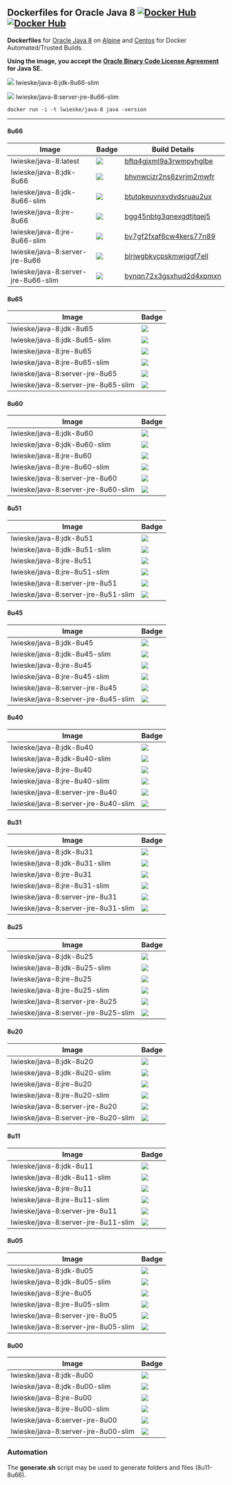 ## Dockerfiles for Oracle Java 8 [![Docker Hub](https://img.shields.io/docker/pulls/lwieske/java-8.svg?style=flat)](https://registry.hub.docker.com/u/lwieske/java-8/) [![Docker Hub](https://img.shields.io/docker/stars/lwieske/java-8.svg?style=flat)](https://registry.hub.docker.com/u/lwieske/java-8/)

**Dockerfiles** for [Oracle Java 8](http://www.oracle.com/technetwork/java/index.html) on [Alpine](https://registry.hub.docker.com/_/alpine/) and [Centos](https://registry.hub.docker.com/_/centos/) for Docker Automated/Trusted Builds.

**Using the image, you accept the [Oracle Binary Code License Agreement](http://www.oracle.com/technetwork/java/javase/terms/license/index.html) for Java SE.**

[![](https://badge.imagelayers.io/lwieske/java-8:jdk-8u66-slim.svg)](https://imagelayers.io/?images=lwieske/java-8:jdk-8u66-slim) lwieske/java-8:jdk-8u66-slim

[![](https://badge.imagelayers.io/lwieske/java-8:server-jre-8u66-slim.svg)](https://imagelayers.io/?images=lwieske/java-8:server-jre-8u66-slim) lwieske/java-8:server-jre-8u66-slim

```
docker run -i -t lwieske/java-8 java -version
```

***

#### 8u66

| Image                     | Badge | Build Details |
| ------------------------- | ----- | ------------- |
| lwieske/java-8:latest | [![](https://badge.imagelayers.io/lwieske/java-8:latest.svg)](https://imagelayers.io/?images=lwieske/java-8:latest) | [bftq4gjxml9a3rwmpyhglbe](https://hub.docker.com/r/lwieske/java-8/builds/bftq4gjxml9a3rwmpyhglbe/) |
| lwieske/java-8:jdk-8u66 | [![](https://badge.imagelayers.io/lwieske/java-8:jdk-8u66.svg)](https://imagelayers.io/?images=lwieske/java-8:jdk-8u66) | [bhvnwcizr2ns6zvrjm2mwfr](https://hub.docker.com/r/lwieske/java-8/builds/bhvnwcizr2ns6zvrjm2mwfr/) |
| lwieske/java-8:jdk-8u66-slim | [![](https://badge.imagelayers.io/lwieske/java-8:jdk-8u66-slim.svg)](https://imagelayers.io/?images=lwieske/java-8:jdk-8u66-slim) | [btutqkeuvnxvdvdsruau2ux](https://hub.docker.com/r/lwieske/java-8/builds/btutqkeuvnxvdvdsruau2ux/) |
| lwieske/java-8:jre-8u66 | [![](https://badge.imagelayers.io/lwieske/java-8:jre-8u66.svg)](https://imagelayers.io/?images=lwieske/java-8:jre-8u66) | [bgg45nbtg3qnexgdtjtqej5](https://hub.docker.com/r/lwieske/java-8/builds/bgg45nbtg3qnexgdtjtqej5/) |
| lwieske/java-8:jre-8u66-slim | [![](https://badge.imagelayers.io/lwieske/java-8:jre-8u66-slim.svg)](https://imagelayers.io/?images=lwieske/java-8:jre-8u66-slim) | [bv7gf2fxaf6cw4kers77n89](https://hub.docker.com/r/lwieske/java-8/builds/bv7gf2fxaf6cw4kers77n89/) |
| lwieske/java-8:server-jre-8u66 | [![](https://badge.imagelayers.io/lwieske/java-8:server-jre-8u66.svg)](https://imagelayers.io/?images=lwieske/java-8:server-jre-8u66) | [blrjwgbkvcpskmwjggf7ell](https://hub.docker.com/r/lwieske/java-8/builds/blrjwgbkvcpskmwjggf7ell) |
| lwieske/java-8:server-jre-8u66-slim | [![](https://badge.imagelayers.io/lwieske/java-8:server-jre-8u66-slim.svg)](https://imagelayers.io/?images=lwieske/java-8:server-jre-8u66-slim) | [bynqn72x3gsxhud2d4xpmxn](https://hub.docker.com/r/lwieske/java-8/builds/bynqn72x3gsxhud2d4xpmxn/) |

#### 8u65

| Image                     | Badge |
| ------------------------- | ----- |
| lwieske/java-8:jdk-8u65 | [![](https://badge.imagelayers.io/lwieske/java-8:jdk-8u65.svg)](https://imagelayers.io/?images=lwieske/java-8:jdk-8u65) |
| lwieske/java-8:jdk-8u65-slim | [![](https://badge.imagelayers.io/lwieske/java-8:jdk-8u65-slim.svg)](https://imagelayers.io/?images=lwieske/java-8:jdk-8u65-slim) |
| lwieske/java-8:jre-8u65 | [![](https://badge.imagelayers.io/lwieske/java-8:jre-8u65.svg)](https://imagelayers.io/?images=lwieske/java-8:jre-8u65) |
| lwieske/java-8:jre-8u65-slim | [![](https://badge.imagelayers.io/lwieske/java-8:jre-8u65-slim.svg)](https://imagelayers.io/?images=lwieske/java-8:jre-8u65-slim) |
| lwieske/java-8:server-jre-8u65 | [![](https://badge.imagelayers.io/lwieske/java-8:server-jre-8u65.svg)](https://imagelayers.io/?images=lwieske/java-8:server-jre-8u65) |
| lwieske/java-8:server-jre-8u65-slim | [![](https://badge.imagelayers.io/lwieske/java-8:server-jre-8u65-slim.svg)](https://imagelayers.io/?images=lwieske/java-8:server-jre-8u65-slim) |

#### 8u60

| Image                     | Badge |
| ------------------------- | ----- |
| lwieske/java-8:jdk-8u60 | [![](https://badge.imagelayers.io/lwieske/java-8:jdk-8u60.svg)](https://imagelayers.io/?images=lwieske/java-8:jdk-8u60) |
| lwieske/java-8:jdk-8u60-slim | [![](https://badge.imagelayers.io/lwieske/java-8:jdk-8u60-slim.svg)](https://imagelayers.io/?images=lwieske/java-8:jdk-8u60-slim) |
| lwieske/java-8:jre-8u60 | [![](https://badge.imagelayers.io/lwieske/java-8:jre-8u60.svg)](https://imagelayers.io/?images=lwieske/java-8:jre-8u60) |
| lwieske/java-8:jre-8u60-slim | [![](https://badge.imagelayers.io/lwieske/java-8:jre-8u60-slim.svg)](https://imagelayers.io/?images=lwieske/java-8:jre-8u60-slim) |
| lwieske/java-8:server-jre-8u60 | [![](https://badge.imagelayers.io/lwieske/java-8:server-jre-8u60.svg)](https://imagelayers.io/?images=lwieske/java-8:server-jre-8u60) |
| lwieske/java-8:server-jre-8u60-slim | [![](https://badge.imagelayers.io/lwieske/java-8:server-jre-8u60-slim.svg)](https://imagelayers.io/?images=lwieske/java-8:server-jre-8u60-slim) |

#### 8u51

| Image                     | Badge |
| ------------------------- | ----- |
| lwieske/java-8:jdk-8u51 | [![](https://badge.imagelayers.io/lwieske/java-8:jdk-8u51.svg)](https://imagelayers.io/?images=lwieske/java-8:jdk-8u51) |
| lwieske/java-8:jdk-8u51-slim | [![](https://badge.imagelayers.io/lwieske/java-8:jdk-8u51-slim.svg)](https://imagelayers.io/?images=lwieske/java-8:jdk-8u51-slim) |
| lwieske/java-8:jre-8u51 | [![](https://badge.imagelayers.io/lwieske/java-8:jre-8u51.svg)](https://imagelayers.io/?images=lwieske/java-8:jre-8u51) |
| lwieske/java-8:jre-8u51-slim | [![](https://badge.imagelayers.io/lwieske/java-8:jre-8u51-slim.svg)](https://imagelayers.io/?images=lwieske/java-8:jre-8u51-slim) |
| lwieske/java-8:server-jre-8u51 | [![](https://badge.imagelayers.io/lwieske/java-8:server-jre-8u51.svg)](https://imagelayers.io/?images=lwieske/java-8:server-jre-8u51) |
| lwieske/java-8:server-jre-8u51-slim | [![](https://badge.imagelayers.io/lwieske/java-8:server-jre-8u51-slim.svg)](https://imagelayers.io/?images=lwieske/java-8:server-jre-8u51-slim) |

#### 8u45

| Image                     | Badge |
| ------------------------- | ----- |
| lwieske/java-8:jdk-8u45 | [![](https://badge.imagelayers.io/lwieske/java-8:jdk-8u45.svg)](https://imagelayers.io/?images=lwieske/java-8:jdk-8u45) |
| lwieske/java-8:jdk-8u45-slim | [![](https://badge.imagelayers.io/lwieske/java-8:jdk-8u45-slim.svg)](https://imagelayers.io/?images=lwieske/java-8:jdk-8u45-slim) |
| lwieske/java-8:jre-8u45 | [![](https://badge.imagelayers.io/lwieske/java-8:jre-8u45.svg)](https://imagelayers.io/?images=lwieske/java-8:jre-8u45) |
| lwieske/java-8:jre-8u45-slim | [![](https://badge.imagelayers.io/lwieske/java-8:jre-8u45-slim.svg)](https://imagelayers.io/?images=lwieske/java-8:jre-8u45-slim) |
| lwieske/java-8:server-jre-8u45 | [![](https://badge.imagelayers.io/lwieske/java-8:server-jre-8u45.svg)](https://imagelayers.io/?images=lwieske/java-8:server-jre-8u45) |
| lwieske/java-8:server-jre-8u45-slim | [![](https://badge.imagelayers.io/lwieske/java-8:server-jre-8u45-slim.svg)](https://imagelayers.io/?images=lwieske/java-8:server-jre-8u45-slim) |

#### 8u40

| Image                     | Badge |
| ------------------------- | ----- |
| lwieske/java-8:jdk-8u40 | [![](https://badge.imagelayers.io/lwieske/java-8:jdk-8u40.svg)](https://imagelayers.io/?images=lwieske/java-8:jdk-8u40) |
| lwieske/java-8:jdk-8u40-slim | [![](https://badge.imagelayers.io/lwieske/java-8:jdk-8u40-slim.svg)](https://imagelayers.io/?images=lwieske/java-8:jdk-8u40-slim) |
| lwieske/java-8:jre-8u40 | [![](https://badge.imagelayers.io/lwieske/java-8:jre-8u40.svg)](https://imagelayers.io/?images=lwieske/java-8:jre-8u40) |
| lwieske/java-8:jre-8u40-slim | [![](https://badge.imagelayers.io/lwieske/java-8:jre-8u40-slim.svg)](https://imagelayers.io/?images=lwieske/java-8:jre-8u40-slim) |
| lwieske/java-8:server-jre-8u40 | [![](https://badge.imagelayers.io/lwieske/java-8:server-jre-8u40.svg)](https://imagelayers.io/?images=lwieske/java-8:server-jre-8u40) |
| lwieske/java-8:server-jre-8u40-slim | [![](https://badge.imagelayers.io/lwieske/java-8:server-jre-8u40-slim.svg)](https://imagelayers.io/?images=lwieske/java-8:server-jre-8u40-slim) |

#### 8u31

| Image                     | Badge |
| ------------------------- | ----- |
| lwieske/java-8:jdk-8u31 | [![](https://badge.imagelayers.io/lwieske/java-8:jdk-8u31.svg)](https://imagelayers.io/?images=lwieske/java-8:jdk-8u31) |
| lwieske/java-8:jdk-8u31-slim | [![](https://badge.imagelayers.io/lwieske/java-8:jdk-8u31-slim.svg)](https://imagelayers.io/?images=lwieske/java-8:jdk-8u31-slim) |
| lwieske/java-8:jre-8u31 | [![](https://badge.imagelayers.io/lwieske/java-8:jre-8u31.svg)](https://imagelayers.io/?images=lwieske/java-8:jre-8u31) |
| lwieske/java-8:jre-8u31-slim | [![](https://badge.imagelayers.io/lwieske/java-8:jre-8u31-slim.svg)](https://imagelayers.io/?images=lwieske/java-8:jre-8u31-slim) |
| lwieske/java-8:server-jre-8u31 | [![](https://badge.imagelayers.io/lwieske/java-8:server-jre-8u31.svg)](https://imagelayers.io/?images=lwieske/java-8:server-jre-8u31) |
| lwieske/java-8:server-jre-8u31-slim | [![](https://badge.imagelayers.io/lwieske/java-8:server-jre-8u31-slim.svg)](https://imagelayers.io/?images=lwieske/java-8:server-jre-8u31-slim) |

#### 8u25

| Image                     | Badge |
| ------------------------- | ----- |
| lwieske/java-8:jdk-8u25 | [![](https://badge.imagelayers.io/lwieske/java-8:jdk-8u25.svg)](https://imagelayers.io/?images=lwieske/java-8:jdk-8u25) |
| lwieske/java-8:jdk-8u25-slim | [![](https://badge.imagelayers.io/lwieske/java-8:jdk-8u25-slim.svg)](https://imagelayers.io/?images=lwieske/java-8:jdk-8u25-slim) |
| lwieske/java-8:jre-8u25 | [![](https://badge.imagelayers.io/lwieske/java-8:jre-8u25.svg)](https://imagelayers.io/?images=lwieske/java-8:jre-8u25) |
| lwieske/java-8:jre-8u25-slim | [![](https://badge.imagelayers.io/lwieske/java-8:jre-8u25-slim.svg)](https://imagelayers.io/?images=lwieske/java-8:jre-8u25-slim) |
| lwieske/java-8:server-jre-8u25 | [![](https://badge.imagelayers.io/lwieske/java-8:server-jre-8u25.svg)](https://imagelayers.io/?images=lwieske/java-8:server-jre-8u25) |
| lwieske/java-8:server-jre-8u25-slim | [![](https://badge.imagelayers.io/lwieske/java-8:server-jre-8u25-slim.svg)](https://imagelayers.io/?images=lwieske/java-8:server-jre-8u25-slim) |

#### 8u20

| Image                     | Badge |
| ------------------------- | ----- |
| lwieske/java-8:jdk-8u20 | [![](https://badge.imagelayers.io/lwieske/java-8:jdk-8u20.svg)](https://imagelayers.io/?images=lwieske/java-8:jdk-8u20) |
| lwieske/java-8:jdk-8u20-slim | [![](https://badge.imagelayers.io/lwieske/java-8:jdk-8u20-slim.svg)](https://imagelayers.io/?images=lwieske/java-8:jdk-8u20-slim) |
| lwieske/java-8:jre-8u20 | [![](https://badge.imagelayers.io/lwieske/java-8:jre-8u20.svg)](https://imagelayers.io/?images=lwieske/java-8:jre-8u20) |
| lwieske/java-8:jre-8u20-slim | [![](https://badge.imagelayers.io/lwieske/java-8:jre-8u20-slim.svg)](https://imagelayers.io/?images=lwieske/java-8:jre-8u20-slim) |
| lwieske/java-8:server-jre-8u20 | [![](https://badge.imagelayers.io/lwieske/java-8:server-jre-8u20.svg)](https://imagelayers.io/?images=lwieske/java-8:server-jre-8u20) |
| lwieske/java-8:server-jre-8u20-slim | [![](https://badge.imagelayers.io/lwieske/java-8:server-jre-8u20-slim.svg)](https://imagelayers.io/?images=lwieske/java-8:server-jre-8u20-slim) |

#### 8u11

| Image                     | Badge |
| ------------------------- | ----- |
| lwieske/java-8:jdk-8u11 | [![](https://badge.imagelayers.io/lwieske/java-8:jdk-8u11.svg)](https://imagelayers.io/?images=lwieske/java-8:jdk-8u11) |
| lwieske/java-8:jdk-8u11-slim | [![](https://badge.imagelayers.io/lwieske/java-8:jdk-8u11-slim.svg)](https://imagelayers.io/?images=lwieske/java-8:jdk-8u11-slim) |
| lwieske/java-8:jre-8u11 | [![](https://badge.imagelayers.io/lwieske/java-8:jre-8u11.svg)](https://imagelayers.io/?images=lwieske/java-8:jre-8u11) |
| lwieske/java-8:jre-8u11-slim | [![](https://badge.imagelayers.io/lwieske/java-8:jre-8u11-slim.svg)](https://imagelayers.io/?images=lwieske/java-8:jre-8u11-slim) |
| lwieske/java-8:server-jre-8u11 | [![](https://badge.imagelayers.io/lwieske/java-8:server-jre-8u11.svg)](https://imagelayers.io/?images=lwieske/java-8:server-jre-8u11) |
| lwieske/java-8:server-jre-8u11-slim | [![](https://badge.imagelayers.io/lwieske/java-8:server-jre-8u11-slim.svg)](https://imagelayers.io/?images=lwieske/java-8:server-jre-8u11-slim) |

#### 8u05

| Image                     | Badge |
| ------------------------- | ----- |
| lwieske/java-8:jdk-8u05 | [![](https://badge.imagelayers.io/lwieske/java-8:jdk-8u05.svg)](https://imagelayers.io/?images=lwieske/java-8:jdk-8u05) |
| lwieske/java-8:jdk-8u05-slim | [![](https://badge.imagelayers.io/lwieske/java-8:jdk-8u05-slim.svg)](https://imagelayers.io/?images=lwieske/java-8:jdk-8u05-slim) |
| lwieske/java-8:jre-8u05 | [![](https://badge.imagelayers.io/lwieske/java-8:jre-8u05.svg)](https://imagelayers.io/?images=lwieske/java-8:jre-8u05) |
| lwieske/java-8:jre-8u05-slim | [![](https://badge.imagelayers.io/lwieske/java-8:jre-8u05-slim.svg)](https://imagelayers.io/?images=lwieske/java-8:jre-8u05-slim) |
| lwieske/java-8:server-jre-8u05 | [![](https://badge.imagelayers.io/lwieske/java-8:server-jre-8u05.svg)](https://imagelayers.io/?images=lwieske/java-8:server-jre-8u05) |
| lwieske/java-8:server-jre-8u05-slim | [![](https://badge.imagelayers.io/lwieske/java-8:server-jre-8u05-slim.svg)](https://imagelayers.io/?images=lwieske/java-8:server-jre-8u05-slim) |

#### 8u00

| Image                     | Badge |
| ------------------------- | ----- |
| lwieske/java-8:jdk-8u00 | [![](https://badge.imagelayers.io/lwieske/java-8:jdk-8u00.svg)](https://imagelayers.io/?images=lwieske/java-8:jdk-8u00) |
| lwieske/java-8:jdk-8u00-slim | [![](https://badge.imagelayers.io/lwieske/java-8:jdk-8u00-slim.svg)](https://imagelayers.io/?images=lwieske/java-8:jdk-8u00-slim) |
| lwieske/java-8:jre-8u00 | [![](https://badge.imagelayers.io/lwieske/java-8:jre-8u00.svg)](https://imagelayers.io/?images=lwieske/java-8:jre-8u00) |
| lwieske/java-8:jre-8u00-slim | [![](https://badge.imagelayers.io/lwieske/java-8:jre-8u00-slim.svg)](https://imagelayers.io/?images=lwieske/java-8:jre-8u00-slim) |
| lwieske/java-8:server-jre-8u00 | [![](https://badge.imagelayers.io/lwieske/java-8:server-jre-8u00.svg)](https://imagelayers.io/?images=lwieske/java-8:server-jre-8u00) |
| lwieske/java-8:server-jre-8u00-slim | [![](https://badge.imagelayers.io/lwieske/java-8:server-jre-8u00-slim.svg)](https://imagelayers.io/?images=lwieske/java-8:server-jre-8u00-slim) |

### Automation

The __generate.sh__ script may be used to generate folders and files (8u11-8u66).
